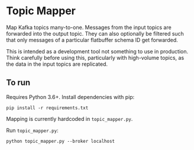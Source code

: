 # Topic Mapper

Map Kafka topics many-to-one. Messages from the input topics are forwarded into the output topic. They can also optionally be filtered such that only messages of a particular flatbuffer schema ID get forwarded.

This is intended as a development tool not something to use in production. Think carefully before using this, particularly with high-volume topics, as the data in the input topics are replicated.

## To run
Requires Python 3.6+. Install dependencies with pip:
```
pip install -r requirements.txt
```

Mapping is currently hardcoded in `topic_mapper.py`.

Run `topic_mapper.py`:
```
python topic_mapper.py --broker localhost
```
